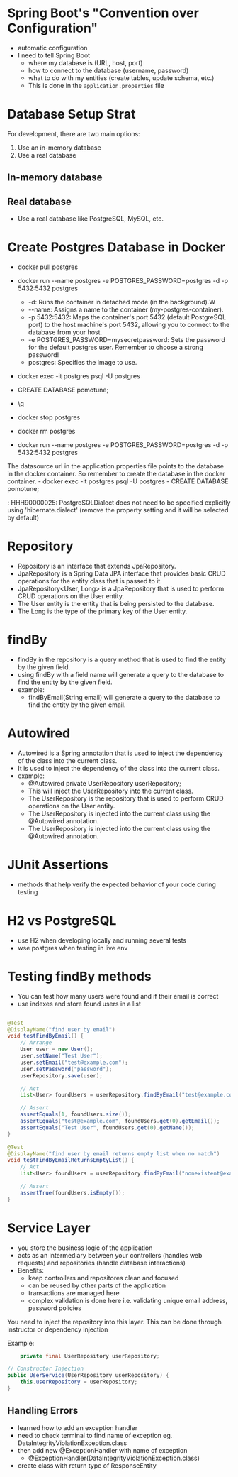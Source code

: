# Spring Boot's "Convention over Configuration"

- automatic configuration
- I need to tell Spring Boot
    - where my database is (URL, host, port)
    - how to connect to the database (username, password)
    - what to do with my entities (create tables, update schema, etc.)
    - This is done in the `application.properties` file

# Database Setup Strat

For development, there are two main options:

1. Use an in-memory database
2. Use a real database

## In-memory database

## Real database

- Use a real database like PostgreSQL, MySQL, etc.

# Create Postgres Database in Docker

- docker pull postgres
- docker run --name postgres -e POSTGRES_PASSWORD=postgres -d -p 5432:5432 postgres

    - -d: Runs the container in detached mode (in the background).W
    - --name: Assigns a name to the container (my-postgres-container).
    - -p 5432:5432: Maps the container's port 5432 (default PostgreSQL port) to the host machine's port 5432, allowing
      you to connect to the database from your host.
    - -e POSTGRES_PASSWORD=mysecretpassword: Sets the password for the default postgres user. Remember to choose a
      strong password!
    - postgres: Specifies the image to use.

- docker exec -it postgres psql -U postgres
- CREATE DATABASE pomotune;
- \q
- docker stop postgres
- docker rm postgres
- docker run --name postgres -e POSTGRES_PASSWORD=postgres -d -p 5432:5432 postgres

The datasource url in the application.properties file points to the database in the docker container. So remember to
create the database in the docker container. - docker exec -it postgres psql -U postgres - CREATE DATABASE pomotune;

: HHH90000025: PostgreSQLDialect does not need to be specified explicitly using 'hibernate.dialect' (remove the property
setting and it will be selected by default)

# Repository

- Repository is an interface that extends JpaRepository.
- JpaRepository is a Spring Data JPA interface that provides basic CRUD operations for the entity class that is passed
  to it.
- JpaRepository<User, Long> is a JpaRepository that is used to perform CRUD operations on the User entity.
- The User entity is the entity that is being persisted to the database.
- The Long is the type of the primary key of the User entity.

# findBy

- findBy in the repository is a query method that is used to find the entity by the given field.
- using findBy with a field name will generate a query to the database to find the entity by the given field.
- example:
    - findByEmail(String email) will generate a query to the database to find the entity by the given email.

# Autowired

- Autowired is a Spring annotation that is used to inject the dependency of the class into the current class.
- It is used to inject the dependency of the class into the current class.
- example:
    - @Autowired private UserRepository userRepository;
    - This will inject the UserRepository into the current class.
    - The UserRepository is the repository that is used to perform CRUD operations on the User entity.
    - The UserRepository is injected into the current class using the @Autowired annotation.
    - The UserRepository is injected into the current class using the @Autowired annotation.

# JUnit Assertions

- methods that help verify the expected behavior of your code during testing

# H2 vs PostgreSQL

- use H2 when developing locally and running several tests
- wse postgres when testing in live env

# Testing findBy methods

- You can test how many users were found and if their email is correct
- use indexes and store found users in a list

```java

@Test
@DisplayName("find user by email")
void testFindByEmail() {
    // Arrange
    User user = new User();
    user.setName("Test User");
    user.setEmail("test@example.com");
    user.setPassword("password");
    userRepository.save(user);

    // Act
    List<User> foundUsers = userRepository.findByEmail("test@example.com");

    // Assert
    assertEquals(1, foundUsers.size());
    assertEquals("test@example.com", foundUsers.get(0).getEmail());
    assertEquals("Test User", foundUsers.get(0).getName());
}

@Test
@DisplayName("find user by email returns empty list when no match")
void testFindByEmailReturnsEmptyList() {
    // Act
    List<User> foundUsers = userRepository.findByEmail("nonexistent@example.com");

    // Assert
    assertTrue(foundUsers.isEmpty());
}

```

# Service Layer

- you store the business logic of the application
- acts as an intermediary between your controllers (handles web requests) and repositories (handle database
  interactions)
- Benefits:
    - keep controllers and repositores clean and focused
    - can be reused by other parts of the application
    - transactions are managed here
    - complex validation is done here i.e. validating unique email address, password policies

You need to inject the repository into this layer. This can be done through instructor or dependency injection

Example:

```java
    private final UserRepository userRepository;

// Constructor Injection
public UserService(UserRepository userRepository) {
    this.userRepository = userRepository;
}
```

## Handling Errors

- learned how to add an exception handler
- need to check terminal to find name of exception eg. DataIntegrityViolationException.class
- then add new @ExceptionHandler with name of exception
    - @ExceptionHandler(DataIntegrityViolationException.class)
- create class with return type of ResponseEntity

